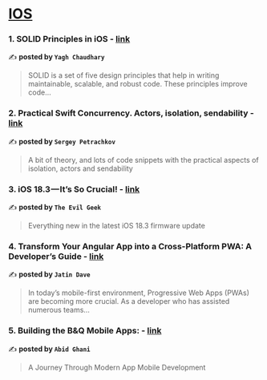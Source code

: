 
<h1><a href=https://medium.com/tag/ios/recommended target="_blank" rel="noopener noreferrer">IOS</a></h1>
<h3>1. SOLID Principles in iOS - <a href="https://medium.com/@chaudharyyagh/solid-principles-in-ios-951e413a33ae" target="_blank" rel="noopener noreferrer">link</a></h3>

✍️ **posted by `Yagh Chaudhary`**

<blockquote>SOLID is a set of five design principles that help in writing maintainable, scalable, and robust code. These principles improve code…</blockquote>

<h3>2. Practical Swift Concurrency. Actors, isolation, sendability - <a href="https://medium.com/@petrachkovsergey/practical-swift-concurrency-actors-isolation-sendability-a51343c2e4db" target="_blank" rel="noopener noreferrer">link</a></h3>

✍️ **posted by `Sergey Petrachkov`**

<blockquote>A bit of theory, and lots of code snippets with the practical aspects of isolation, actors and sendability</blockquote>

<h3>3. iOS 18.3 — It’s So Crucial! - <a href="https://medium.com/@evilgeek/ios-18-3-its-so-crucial-dbcf3dfa8853" target="_blank" rel="noopener noreferrer">link</a></h3>

✍️ **posted by `The Evil Geek`**

<blockquote>Everything new in the latest iOS 18.3 firmware update</blockquote>

<h3>4. Transform Your Angular App into a Cross-Platform PWA: A Developer’s Guide - <a href="https://medium.com/@techbrainhub/transform-your-angular-app-into-a-cross-platform-pwa-a-developers-guide-2d7cef17fabe" target="_blank" rel="noopener noreferrer">link</a></h3>

✍️ **posted by `Jatin Dave`**

<blockquote>In today’s mobile-first environment, Progressive Web Apps (PWAs) are becoming more crucial. As a developer who has assisted numerous teams…</blockquote>

<h3>5. Building the B&Q Mobile Apps: - <a href="https://medium.com/@abid.ghani/building-the-b-q-mobile-apps-ce69ab593797" target="_blank" rel="noopener noreferrer">link</a></h3>

✍️ **posted by `Abid Ghani`**

<blockquote>A Journey Through Modern App Mobile Development</blockquote>

